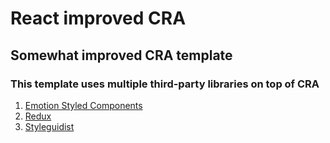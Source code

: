 # React improved CRA
## Somewhat improved CRA template
### This template uses multiple third-party libraries on top of CRA
1.  [Emotion Styled Components](https://emotion.sh/docs/introduction)
2. [Redux](https://redux.js.org/)
3. [Styleguidist](https://react-styleguidist.js.org/)